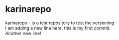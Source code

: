 # karinarepo
karinarepo - is a test repository to test the versioning
<br/>
I am adding a new line here, this is my first commit.
<br/>
Another new line!

